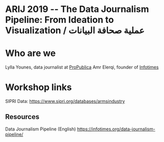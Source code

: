 # ARIJ 2019 -- The Data Journalism Pipeline: From Ideation to Visualization / عملية صحافة البيانات

# Who are we
Lylla Younes, data journalist at [ProPublica](https://propublica.org)
Amr Elerqi, founder of [Infotimes](https://infotimes.org/)

# Workshop links
SIPRI Data: https://www.sipri.org/databases/armsindustry

## Resources
Data Journalism Pipeline (English) https://infotimes.org/data-journalism-pipeline/






